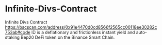 # Infinite-Divs-Contract
Infinite Divs Contract https://bscscan.com/address/0x91e4470d0cd8566f2565cc00118ee30282c753ab#code
ID is a deflationary and frictionless instant yield and auto-staking Bep20 DeFi token on the Binance Smart Chain.
